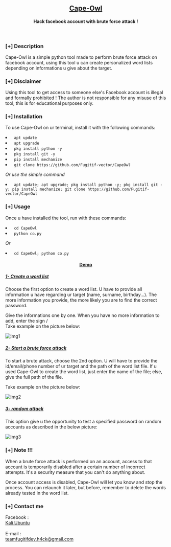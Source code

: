 <h2 align="center"><u>Cape-Owl</u></h2>

<h4 align="center"> Hack facebook account with brute force attack ! </h4>

<p align="center">
<br>
</p>

### [+] Description
Cape-Owl is a simple python tool made to perform brute force attack on facebook account, using this tool u can create personalized word lists depending on informations u give about the target.

### [+] Disclaimer
Using this tool to get access to someone else's Facebook account is illegal and formally prohibited ! The author is not responsible for any misuse of this tool, this is for educational purposes only.

### [+] Installation
To use Cape-Owl on ur terminal, install it with the following commands:
<li><code> apt update </code></li> 
<li><code> apt upgrade </code></li>
<li><code> pkg install python -y </code></li>
<li><code> pkg install git -y</code></li>
<li><code> pip install mechanize</code></li>
<li><code> git clone https://github.com/Fugitif-vector/CapeOwl</code></li>

<i> Or use the simple command</i>
<li><code> apt update; apt upgrade; pkg install python -y; pkg install git -y; pip install mechanize; git clone https://github.com/Fugitif-vector/CapeOwl</code></li>

### [+] Usage
Once u have installed the tool, run with these commands:
<li><code> cd CapeOwl </code></li>
<li><code> python co.py </code></li>

<i> Or </i>
<li><code> cd CapeOwl; python co.py </code></li>

<h4 align="center"><u>Demo</u></h4>
<h5><u>1- Create a word list</u></h5>
<p align="center">
</p>
Choose the first option to create a word list. 
U have to provide all information u have regarding ur target (name, surname, birthday...). The more information you provide, the more likely you are to find the correct password.

Give the informations one by one. When you have no more information to add, enter the sign /<br>
Take example on the picture below:

![img1](https://github.com/Fugitif-vector/CapeOwl/blob/23f92e1c46e9c700fd760f6d97dc4853fd7be519/img1.png)

<h5><u>2- Start a brute force attack</u></h5>
<p align="center">
</p>
To start a brute attack, choose the 2nd option. U will have to provide the id/email/phone number of ur target and the path of the word list file. 
If u used Cape-Owl to create the word list, just enter the name of the file; else, give the full path of the file.

Take example on the picture below:

![img2](https://github.com/Fugitif-vector/CapeOwl/blob/23f92e1c46e9c700fd760f6d97dc4853fd7be519/img2.png)

<h5><u>3- random attack</u></h5>
<p align="center">
</p>
This option give u the opportunity to test a specified password on random accounts as described in the below picture:

![img3](https://github.com/Fugitif-vector/CapeOwl/blob/23f92e1c46e9c700fd760f6d97dc4853fd7be519/img3.png)

### [+] Note !!!
When a brute force attack is performed on an account, access to that account is temporarily disabled after a certain number of incorrect attempts. It's a security measure that you can't do anything about. 

Once account access is disabled, Cape-Owl will let you know and stop the process. 
You can relaunch it later, but before, remember to delete the words already tested in the word list.

### [+] Contact me

Facebook : 
<br>
[Kali Ubuntu](https://www.facebook.com/profile.php?id=100082908991551)
<br>
<br>
E-mail : <br>teamfugitifdev.h4ck@gmail.com
